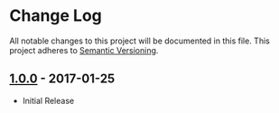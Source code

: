 # Change Log
All notable changes to this project will be documented in this file.
This project adheres to [Semantic Versioning](http://semver.org/).

## [1.0.0] - 2017-01-25
* Initial Release

[1.0.0]: https://github.com/featureserver/featureserver/releases/tag/v1.0.0
